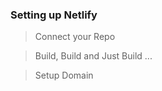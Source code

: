 ---
---

### Setting up Netlify

> Connect your Repo

> Build, Build and Just Build ...

> Setup Domain
